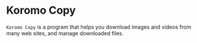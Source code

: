 # Koromo Copy

`Koromo Copy` is a program that helps you download images and videos from many web sites, and manage downloaded files.
